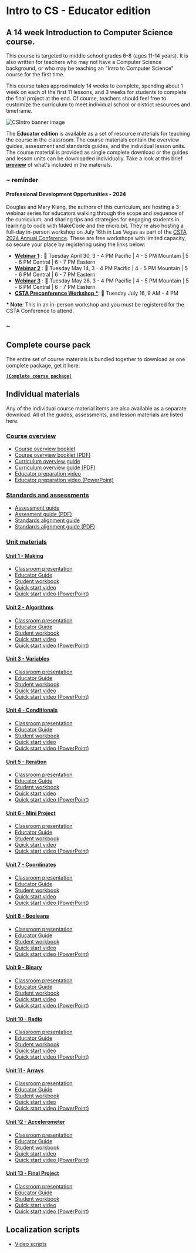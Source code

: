 # Intro to CS - Educator edition

## A 14 week Introduction to Computer Science course.

This course is targeted to middle school grades 6-8 (ages 11-14 years).  It is also written for teachers who may not have a Computer Science background, or who may be teaching an "Intro to Computer Science" course for the first time.

This course takes approximately 14 weeks to complete, spending about 1 week on each of the first 11 lessons, and 3 weeks for students to complete the final project at the end.  Of course, teachers should feel free to customize the curriculum to meet individual school or district resources and timeframe.

![CSIntro banner image](/static/courses/csintro-educator/csintro-educator.jpg)

The **Educator edition** is available as a set of resource materials for teaching the course in the classroom. The course materials contain the overview guides, assessment and standards guides, and the individual lesson units. The course material is provided as single complete download or the guides and lesson units can be downloaded individually. Take a look at this brief **[preview](/courses/csintro-educator/preview)** of what's included in the materials.

### ~ reminder

#### **Professional Development Opportunities - 2024**

Douglas and Mary Kiang, the authors of this curriculum, are hosting a 3-webinar series for educators walking through the scope and sequence of the curriculum, and sharing tips and strategies for engaging students in learning to code with MakeCode and the micro:bit. They're also hosting a full-day in-person workshop on July 16th in Las Vegas as part of the [CSTA 2024 Annual Conference](https://conference.csteachers.org/event/f0c0e0a8-5ac1-4333-90c9-2eab9723af76/summary). These are free workshops with limited capacity, so secure your place by registering using the links below:

* **[Webinar 1](https://msit.events.teams.microsoft.com/event/40f9ed5f-8d72-4494-bbe2-42005441f4e6@72f988bf-86f1-41af-91ab-2d7cd011db47)** : 📅 Tuesday April 30, 3 - 4 PM Pacific | 4 - 5 PM Mountain | 5 - 6 PM Central | 6 - 7 PM Eastern
* **[Webinar 2](https://msit.events.teams.microsoft.com/event/762cfe3c-ef1a-40ec-87fd-73eacc6f1a77@72f988bf-86f1-41af-91ab-2d7cd011db47)** : 📅 Tuesday May 14, 3 - 4 PM Pacific | 4 - 5 PM Mountain | 5 - 6 PM Central | 6 - 7 PM Eastern
* **[Webinar 3](https://msit.events.teams.microsoft.com/event/52ef14cd-07de-41be-83bc-c664d4a98aa5@72f988bf-86f1-41af-91ab-2d7cd011db47)** : 📅 Tuesday May 28, 3 - 4 PM Pacific | 4 - 5 PM Mountain | 5 - 6 PM Central | 6 - 7 PM Eastern
* **[CSTA Preconference Workshop \*](https://forms.office.com/r/nMPk28Ymc7)**: 📅 Tuesday July 16, 9 AM - 4 PM

**\* Note**: This in an in-person workshop and you must be registered for the CSTA Conference to attend.

### ~

## Complete course pack

The entire set of course materials is bundled together to download as one complete package, get it here:

**[``|Complete course package|``](https://1drv.ms/u/s!AqsgsTyHBmRBhFofN7NDsaf1Y2DZ)**

## Individual materials

Any of the individual course material items are also available as a separate download. All of the guides, assessments, and lesson materials are listed here:

### [Course overview](https://onedrive.live.com/?authkey=%21ALunv1kXkaA0RLg&id=416406873CB120AB%21520&cid=416406873CB120AB)

* [Course overview booklet](https://onedrive.live.com/view.aspx?resid=416406873CB120AB!3747&cid=416406873cb120ab&authkey=!ALunv1kXkaA0RLg&CT=1686690655374&OR=ItemsView)
* [Course overview booklet (PDF)](https://onedrive.live.com/?authkey=%21ALunv1kXkaA0RLg&cid=416406873CB120AB&id=416406873CB120AB%213746&parId=416406873CB120AB%21520&o=OneUp)
* [Curriculum overview guide](https://onedrive.live.com/view.aspx?resid=416406873CB120AB!3749&cid=416406873cb120ab&authkey=!ALunv1kXkaA0RLg&CT=1686690921127&OR=ItemsView)
* [Curriculum overview guide (PDF)](https://onedrive.live.com/?authkey=%21ALunv1kXkaA0RLg&cid=416406873CB120AB&id=416406873CB120AB%213748&parId=416406873CB120AB%21520&o=OneUp)
* [Educator preparation video](https://onedrive.live.com/?authkey=%21ALunv1kXkaA0RLg&cid=416406873CB120AB&id=416406873CB120AB%21526&parId=416406873CB120AB%21520&o=OneUp)
* [Educator preparation video (PowerPoint)](https://onedrive.live.com/view.aspx?resid=416406873CB120AB!3750&cid=416406873cb120ab&authkey=!ALunv1kXkaA0RLg&CT=1686690587199&OR=ItemsView)

### [Standards and assessments](https://onedrive.live.com/?authkey=%21ALunv1kXkaA0RLg&id=416406873CB120AB%21521&cid=416406873CB120AB)

* [Assessment guide](https://onedrive.live.com/view.aspx?cid=416406873cb120ab&page=view&resid=416406873CB120AB!528&parId=416406873CB120AB!521&authkey=!ALunv1kXkaA0RLg&app=Word)
* [Assesment guide (PDF)](https://onedrive.live.com/?authkey=%21ALunv1kXkaA0RLg&cid=416406873CB120AB&id=416406873CB120AB%213751&parId=416406873CB120AB%21521&o=OneUp)
* [Standards alignment guide](https://onedrive.live.com/view.aspx?cid=416406873cb120ab&page=view&resid=416406873CB120AB!527&parId=416406873CB120AB!521&authkey=!ALunv1kXkaA0RLg&app=Word)
* [Standards alignment guide (PDF)](https://onedrive.live.com/?authkey=%21ALunv1kXkaA0RLg&cid=416406873CB120AB&id=416406873CB120AB%213752&parId=416406873CB120AB%21521&o=OneUp)


### [Unit materials](https://onedrive.live.com/?authkey=%21ALunv1kXkaA0RLg&id=416406873CB120AB%21522&cid=416406873CB120AB)

#### [Unit 1 - Making](https://1drv.ms/f/s!AqsgsTyHBmRBhB7OK55chVCPrD_W)

* [Classroom presentation](https://onedrive.live.com/view.aspx?cid=416406873cb120ab&page=view&resid=416406873CB120AB!556&parId=416406873CB120AB!542&authkey=!AM4rnlyFUI-sP9Y&app=PowerPoint)
* [Educator Guide](https://onedrive.live.com/view.aspx?cid=416406873cb120ab&page=view&resid=416406873CB120AB!554&parId=416406873CB120AB!542&authkey=!AM4rnlyFUI-sP9Y&app=Word)
* [Student workbook](https://onedrive.live.com/view.aspx?cid=416406873cb120ab&page=view&resid=416406873CB120AB!555&parId=416406873CB120AB!542&authkey=!AM4rnlyFUI-sP9Y&app=Word)
* [Quick start video](https://onedrive.live.com/?authkey=%21AM4rnlyFUI%2DsP9Y&cid=416406873CB120AB&id=416406873CB120AB%21557&parId=416406873CB120AB%21542&o=OneUp)
* [Quick start video (PowerPoint)](https://onedrive.live.com/view.aspx?resid=416406873CB120AB!3753&cid=416406873cb120ab&authkey=!ALunv1kXkaA0RLg&CT=1686690011517&OR=ItemsView)

#### [Unit 2 - Algorithms](https://1drv.ms/f/s!AqsgsTyHBmRBhB9mHogz24TrrXvd)

* [Classroom presentation](https://onedrive.live.com/view.aspx?cid=416406873cb120ab&page=view&resid=416406873CB120AB!560&parId=416406873CB120AB!543&authkey=!AGYeiDPbhOute90&app=PowerPoint)
* [Educator Guide](https://onedrive.live.com/view.aspx?cid=416406873cb120ab&page=view&resid=416406873CB120AB!558&parId=416406873CB120AB!543&authkey=!AGYeiDPbhOute90&app=Word)
* [Student workbook](https://onedrive.live.com/view.aspx?cid=416406873cb120ab&page=view&resid=416406873CB120AB!559&parId=416406873CB120AB!543&authkey=!AGYeiDPbhOute90&app=Word)
* [Quick start video](https://onedrive.live.com/?authkey=%21AGYeiDPbhOute90&cid=416406873CB120AB&id=416406873CB120AB%21561&parId=416406873CB120AB%21543&o=OneUp)
* [Quick start video (PowerPoint)](https://onedrive.live.com/view.aspx?resid=416406873CB120AB!3755&cid=416406873cb120ab&authkey=!ALunv1kXkaA0RLg&CT=1686690051176&OR=ItemsView)

#### [Unit 3 - Variables](https://1drv.ms/f/s!AqsgsTyHBmRBhCA3Amk-zPfMl-7q)

* [Classroom presentation](https://onedrive.live.com/view.aspx?cid=416406873cb120ab&page=view&resid=416406873CB120AB!564&parId=416406873CB120AB!544&authkey=!ADcCaT7M98yX7uo&app=PowerPoint)
* [Educator Guide](https://onedrive.live.com/view.aspx?cid=416406873cb120ab&page=view&resid=416406873CB120AB!562&parId=416406873CB120AB!544&authkey=!ADcCaT7M98yX7uo&app=Word)
* [Student workbook](https://onedrive.live.com/view.aspx?cid=416406873cb120ab&page=view&resid=416406873CB120AB!563&parId=416406873CB120AB!544&authkey=!ADcCaT7M98yX7uo&app=Word)
* [Quick start video](https://onedrive.live.com/?authkey=%21ADcCaT7M98yX7uo&cid=416406873CB120AB&id=416406873CB120AB%21565&parId=416406873CB120AB%21544&o=OneUp)
* [Quick start video (PowerPoint)](https://onedrive.live.com/view.aspx?resid=416406873CB120AB!3756&cid=416406873cb120ab&authkey=!ALunv1kXkaA0RLg&CT=1686690101309&OR=ItemsView)

#### [Unit 4 - Conditionals](https://1drv.ms/f/s!AqsgsTyHBmRBhCEhD98j9NcTVsYj)

* [Classroom presentation](https://onedrive.live.com/view.aspx?cid=416406873cb120ab&page=view&resid=416406873CB120AB!568&parId=416406873CB120AB!545&authkey=!ACEP3yP01xNWxiM&app=PowerPoint)
* [Educator Guide](https://onedrive.live.com/view.aspx?cid=416406873cb120ab&page=view&resid=416406873CB120AB!566&parId=416406873CB120AB!545&authkey=!ACEP3yP01xNWxiM&app=Word)
* [Student workbook](https://onedrive.live.com/view.aspx?cid=416406873cb120ab&page=view&resid=416406873CB120AB!567&parId=416406873CB120AB!545&authkey=!ACEP3yP01xNWxiM&app=Word)
* [Quick start video](https://onedrive.live.com/?authkey=%21ACEP3yP01xNWxiM&cid=416406873CB120AB&id=416406873CB120AB%21569&parId=416406873CB120AB%21545&o=OneUp)
* [Quick start video (PowerPoint)](https://onedrive.live.com/view.aspx?resid=416406873CB120AB!3757&cid=416406873cb120ab&authkey=!ALunv1kXkaA0RLg&CT=1686690162923&OR=ItemsView)

#### [Unit 5 - Iteration](https://1drv.ms/f/s!AqsgsTyHBmRBhCKvf1jSYdQITB2h)

* [Classroom presentation](https://onedrive.live.com/view.aspx?cid=416406873cb120ab&page=view&resid=416406873CB120AB!572&parId=416406873CB120AB!546&authkey=!AK9_WNJh1AhMHaE&app=PowerPoint)
* [Educator Guide](https://onedrive.live.com/view.aspx?cid=416406873cb120ab&page=view&resid=416406873CB120AB!570&parId=416406873CB120AB!546&authkey=!AK9_WNJh1AhMHaE&app=Word)
* [Student workbook](https://onedrive.live.com/view.aspx?cid=416406873cb120ab&page=view&resid=416406873CB120AB!571&parId=416406873CB120AB!546&authkey=!AK9_WNJh1AhMHaE&app=Word)
* [Quick start video](https://onedrive.live.com/?authkey=%21AK9%5FWNJh1AhMHaE&cid=416406873CB120AB&id=416406873CB120AB%21573&parId=416406873CB120AB%21546&o=OneUp)
* [Quick start video (PowerPoint)](https://onedrive.live.com/view.aspx?resid=416406873CB120AB!3758&cid=416406873cb120ab&authkey=!ALunv1kXkaA0RLg&CT=1686690193781&OR=ItemsView)

#### [Unit 6 - Mini Project](https://1drv.ms/f/s!AqsgsTyHBmRBhCNesBFAojwe-bor)

* [Classroom presentation](https://onedrive.live.com/view.aspx?cid=416406873cb120ab&page=view&resid=416406873CB120AB!576&parId=416406873CB120AB!547&authkey=!AF6wEUCiPB75uis&app=PowerPoint)
* [Educator Guide](https://onedrive.live.com/view.aspx?cid=416406873cb120ab&page=view&resid=416406873CB120AB!574&parId=416406873CB120AB!547&authkey=!AF6wEUCiPB75uis&app=Word)
* [Student workbook](https://onedrive.live.com/view.aspx?cid=416406873cb120ab&page=view&resid=416406873CB120AB!575&parId=416406873CB120AB!547&authkey=!AF6wEUCiPB75uis&app=Word)
* [Quick start video](https://onedrive.live.com/?authkey=%21AF6wEUCiPB75uis&cid=416406873CB120AB&id=416406873CB120AB%21577&parId=416406873CB120AB%21547&o=OneUp)
* [Quick start video (PowerPoint)](https://onedrive.live.com/view.aspx?resid=416406873CB120AB!3759&cid=416406873cb120ab&authkey=!ALunv1kXkaA0RLg&CT=1686690265627&OR=ItemsView)

#### [Unit 7 - Coordinates](https://1drv.ms/f/s!AqsgsTyHBmRBhCTASW4OemOKnMEv)

* [Classroom presentation](https://onedrive.live.com/view.aspx?cid=416406873cb120ab&page=view&resid=416406873CB120AB!580&parId=416406873CB120AB!548&authkey=!AMBJbg56Y4qcwS8&app=PowerPoint)
* [Educator Guide](https://onedrive.live.com/view.aspx?cid=416406873cb120ab&page=view&resid=416406873CB120AB!578&parId=416406873CB120AB!548&authkey=!AMBJbg56Y4qcwS8&app=Word)
* [Student workbook](https://onedrive.live.com/view.aspx?cid=416406873cb120ab&page=view&resid=416406873CB120AB!579&parId=416406873CB120AB!548&authkey=!AMBJbg56Y4qcwS8&app=Word)
* [Quick start video](https://onedrive.live.com/?authkey=%21AMBJbg56Y4qcwS8&cid=416406873CB120AB&id=416406873CB120AB%21581&parId=416406873CB120AB%21548&o=OneUp)
* [Quick start video (PowerPoint)](https://onedrive.live.com/view.aspx?resid=416406873CB120AB!3760&cid=416406873cb120ab&authkey=!ALunv1kXkaA0RLg&CT=1686690325195&OR=ItemsView)

#### [Unit 8 - Booleans](https://1drv.ms/f/s!AqsgsTyHBmRBhCVCoNzaW1aTHQzm)

* [Classroom presentation](https://onedrive.live.com/view.aspx?cid=416406873cb120ab&page=view&resid=416406873CB120AB!584&parId=416406873CB120AB!549&authkey=!AEKg3NpbVpMdDOY&app=PowerPoint)
* [Educator Guide](https://onedrive.live.com/view.aspx?cid=416406873cb120ab&page=view&resid=416406873CB120AB!582&parId=416406873CB120AB!549&authkey=!AEKg3NpbVpMdDOY&app=Word)
* [Student workbook](https://onedrive.live.com/view.aspx?cid=416406873cb120ab&page=view&resid=416406873CB120AB!583&parId=416406873CB120AB!549&authkey=!AEKg3NpbVpMdDOY&app=Word)
* [Quick start video](https://onedrive.live.com/?authkey=%21AEKg3NpbVpMdDOY&cid=416406873CB120AB&id=416406873CB120AB%21585&parId=416406873CB120AB%21549&o=OneUp)
* [Quick start video (PowerPoint)](https://onedrive.live.com/view.aspx?resid=416406873CB120AB!3761&cid=416406873cb120ab&authkey=!ALunv1kXkaA0RLg&CT=1686690357689&OR=ItemsView)

#### [Unit 9 - Binary](https://1drv.ms/f/s!AqsgsTyHBmRBhCaJTPDfFM9PABs1)

* [Classroom presentation](https://onedrive.live.com/view.aspx?cid=416406873cb120ab&page=view&resid=416406873CB120AB!588&parId=416406873CB120AB!550&authkey=!AIlM8N8Uz08AGzU&app=PowerPoint)
* [Educator Guide](https://onedrive.live.com/view.aspx?cid=416406873cb120ab&page=view&resid=416406873CB120AB!586&parId=416406873CB120AB!550&authkey=!AIlM8N8Uz08AGzU&app=Word)
* [Student workbook](https://onedrive.live.com/view.aspx?cid=416406873cb120ab&page=view&resid=416406873CB120AB!587&parId=416406873CB120AB!550&authkey=!AIlM8N8Uz08AGzU&app=Word)
* [Quick start video](https://onedrive.live.com/?authkey=%21AIlM8N8Uz08AGzU&cid=416406873CB120AB&id=416406873CB120AB%21589&parId=416406873CB120AB%21550&o=OneUp)
* [Quick start video (PowerPoint)](https://onedrive.live.com/view.aspx?resid=416406873CB120AB!3763&cid=416406873cb120ab&authkey=!ALunv1kXkaA0RLg&CT=1686690413779&OR=ItemsView)

#### [Unit 10 - Radio](https://1drv.ms/f/s!AqsgsTyHBmRBhCeq5h3BbHNmCpGA)

* [Classroom presentation](https://onedrive.live.com/view.aspx?cid=416406873cb120ab&page=view&resid=416406873CB120AB!592&parId=416406873CB120AB!551&authkey=!AKrmHcFsc2YKkYA&app=PowerPoint)
* [Educator Guide](https://onedrive.live.com/view.aspx?cid=416406873cb120ab&page=view&resid=416406873CB120AB!590&parId=416406873CB120AB!551&authkey=!AKrmHcFsc2YKkYA&app=Word)
* [Student workbook](https://onedrive.live.com/view.aspx?cid=416406873cb120ab&page=view&resid=416406873CB120AB!591&parId=416406873CB120AB!551&authkey=!AKrmHcFsc2YKkYA&app=Word)
* [Quick start video](https://onedrive.live.com/?authkey=%21AKrmHcFsc2YKkYA&cid=416406873CB120AB&id=416406873CB120AB%21593&parId=416406873CB120AB%21551&o=OneUp)
* [Quick start video (PowerPoint)](https://onedrive.live.com/view.aspx?resid=416406873CB120AB!3764&cid=416406873cb120ab&authkey=!ALunv1kXkaA0RLg&CT=1686690445091&OR=ItemsView)

#### [Unit 11 - Arrays](https://1drv.ms/f/s!AqsgsTyHBmRBhChTGr9RP7MXejC-)

* [Classroom presentation](https://onedrive.live.com/view.aspx?cid=416406873cb120ab&page=view&resid=416406873CB120AB!596&parId=416406873CB120AB!552&authkey=!AFMav1E_sxd6ML4&app=PowerPoint)
* [Educator Guide](https://onedrive.live.com/view.aspx?cid=416406873cb120ab&page=view&resid=416406873CB120AB!594&parId=416406873CB120AB!552&authkey=!AFMav1E_sxd6ML4&app=Word)
* [Student workbook](https://onedrive.live.com/view.aspx?cid=416406873cb120ab&page=view&resid=416406873CB120AB!595&parId=416406873CB120AB!552&authkey=!AFMav1E_sxd6ML4&app=Word)
* [Quick start video](https://onedrive.live.com/?authkey=%21AFMav1E%5Fsxd6ML4&cid=416406873CB120AB&id=416406873CB120AB%21597&parId=416406873CB120AB%21552&o=OneUp)
* [Quick start video (PowerPoint)](https://onedrive.live.com/view.aspx?resid=416406873CB120AB!3766&cid=416406873cb120ab&authkey=!ALunv1kXkaA0RLg&CT=1686690475716&OR=ItemsView)

#### [Unit 12 - Accelerometer](https://1drv.ms/f/s!AqsgsTyHBmRBnTe7p79ZF5GgNES4)

* [Classroom presentation](https://onedrive.live.com/view.aspx?resid=416406873CB120AB!3772&cid=416406873cb120ab&authkey=!ALunv1kXkaA0RLg&CT=1686689659525&OR=ItemsView)
* [Educator Guide](https://onedrive.live.com/view.aspx?resid=416406873CB120AB!3768&cid=416406873cb120ab&authkey=!ALunv1kXkaA0RLg&CT=1686689325290&OR=ItemsView)
* [Student workbook](https://onedrive.live.com/view.aspx?resid=416406873CB120AB!3770&cid=416406873cb120ab&authkey=!ALunv1kXkaA0RLg&CT=1686689682662&OR=ItemsView)
* [Quick start video](https://onedrive.live.com/?authkey=%21ALunv1kXkaA0RLg&cid=416406873CB120AB&id=416406873CB120AB%213771&parId=416406873CB120AB%213767&o=OneUp)
* [Quick start video (PowerPoint)](https://onedrive.live.com/view.aspx?resid=416406873CB120AB!3769&cid=416406873cb120ab&authkey=!ALunv1kXkaA0RLg&CT=1686689610440&OR=ItemsView)

#### [Unit 13 - Final Project](https://1drv.ms/f/s!AqsgsTyHBmRBhCl9zNQJnUEuOSX7)

* [Classroom presentation](https://onedrive.live.com/view.aspx?cid=416406873cb120ab&page=view&resid=416406873CB120AB!600&parId=416406873CB120AB!553&authkey=!AH3M1AmdQS45Jfs&app=PowerPoint)
* [Educator Guide](https://onedrive.live.com/view.aspx?cid=416406873cb120ab&page=view&resid=416406873CB120AB!598&parId=416406873CB120AB!553&authkey=!AH3M1AmdQS45Jfs&app=Word)
* [Student workbook](https://onedrive.live.com/view.aspx?cid=416406873cb120ab&page=view&resid=416406873CB120AB!599&parId=416406873CB120AB!553&authkey=!AH3M1AmdQS45Jfs&app=Word)
* [Quick start video](https://onedrive.live.com/?authkey=%21AH3M1AmdQS45Jfs&cid=416406873CB120AB&id=416406873CB120AB%21601&parId=416406873CB120AB%21553&o=OneUp)
* [Quick start video (PowerPoint)](https://onedrive.live.com/view.aspx?resid=416406873CB120AB!3773&cid=416406873cb120ab&authkey=!ALunv1kXkaA0RLg&CT=1686689876705&OR=ItemsView)

## Localization scripts

* [Video scripts](https://onedrive.live.com/?authkey=%21ALunv1kXkaA0RLg&id=416406873CB120AB%21523&cid=416406873CB120AB)